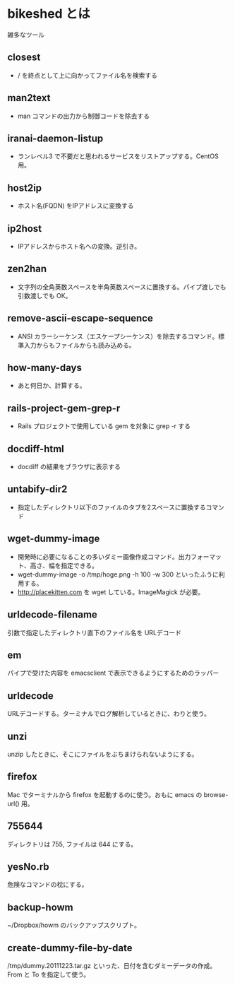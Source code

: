 bikeshed とは
=============
雑多なツール

closest
---------

* / を終点として上に向かってファイル名を検索する

man2text
---------

* man コマンドの出力から制御コードを除去する

iranai-daemon-listup
-----------------------

* ランレベル3 で不要だと思われるサービスをリストアップする。CentOS 用。

host2ip
---------

* ホスト名(FQDN) をIPアドレスに変換する

ip2host
---------

* IPアドレスからホスト名への変換。逆引き。


zen2han
---------

* 文字列の全角英数スペースを半角英数スペースに置換する。パイプ渡しでも引数渡しでも OK。

remove-ascii-escape-sequence
--------------------------------

* ANSI カラーシーケンス（エスケープシーケンス）を除去するコマンド。標準入力からもファイルからも読み込める。

how-many-days
----------------

* あと何日か、計算する。

rails-project-gem-grep-r
--------------------------

* Rails プロジェクトで使用している gem を対象に grep -r する

docdiff-html
--------------------------

* docdiff の結果をブラウザに表示する

untabify-dir2
----------------

* 指定したディレクトリ以下のファイルのタブを2スペースに置換するコマンド

wget-dummy-image
-------

* 開発時に必要になることの多いダミー画像作成コマンド。出力フォーマット、高さ、幅を指定できる。
* wget-dummy-image -o /tmp/hoge.png -h 100 -w 300 といったふうに利用する。
* http://placekitten.com を wget している。ImageMagick が必要。

urldecode-filename
---------------------

引数で指定したディレクトリ直下のファイル名を URLデコード

em
-------

パイプで受けた内容を emacsclient で表示できるようにするためのラッパー

urldecode
--------------

URLデコードする。ターミナルでログ解析しているときに、わりと使う。

unzi
-------

unzip したときに、そこにファイルをぶちまけられないようにする。

firefox
-------

Mac でターミナルから firefox を起動するのに使う。おもに emacs の browse-url() 用。

755644
-------

ディレクトリは 755, ファイルは 644 にする。

yesNo.rb
--------------

危険なコマンドの枕にする。

backup-howm
--------------

~/Dropbox/howm のバックアップスクリプト。

create-dummy-file-by-date
----------------------------

/tmp/dummy.20111223.tar.gz といった、日付を含むダミーデータの作成。From と To を指定して使う。
